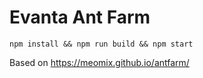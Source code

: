 # Evanta Ant Farm
`npm install && npm run build && npm start`

Based on https://meomix.github.io/antfarm/

